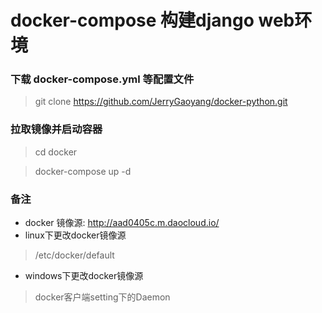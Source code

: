 # docker-compose 构建django web环境

### 下载 docker-compose.yml 等配置文件
> git clone https://github.com/JerryGaoyang/docker-python.git

### 拉取镜像并启动容器
> cd docker

> docker-compose up -d

### 备注
* docker 镜像源: http://aad0405c.m.daocloud.io/
* linux下更改docker镜像源
> /etc/docker/default 
* windows下更改docker镜像源
> docker客户端setting下的Daemon
